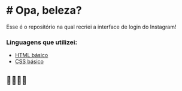 # # Opa, beleza?

Esse é o repositório na qual recriei a interface de login do Instagram! 

### Linguagens que utilizei:

* [HTML básico](https://www.w3schools.com/html/)
* [CSS básico](https://developer.mozilla.org/pt-BR/docs/Web/CSS)

## 🧑‍💻🧑‍💻
